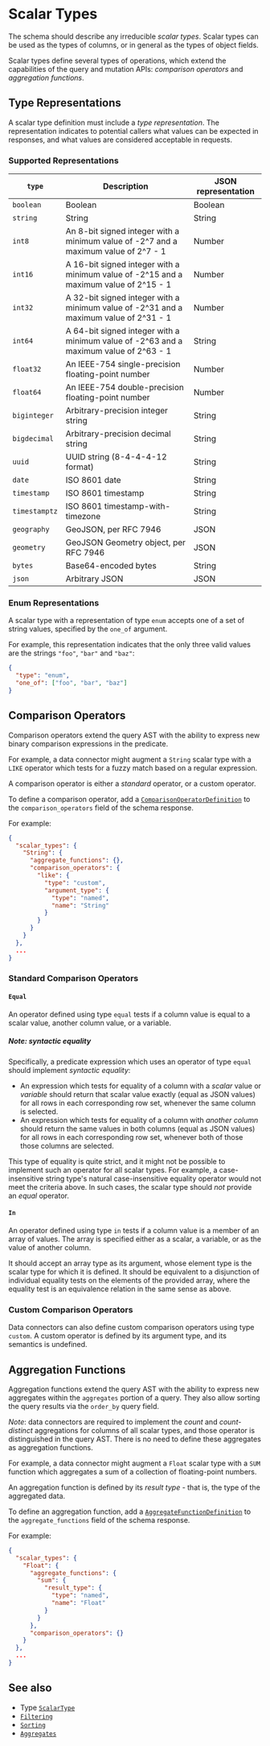 # Scalar Types

The schema should describe any irreducible _scalar types_. Scalar types can be used as the types of columns, or in general as the types of object fields.

Scalar types define several types of operations, which extend the capabilities of the query and mutation APIs: _comparison operators_ and _aggregation functions_.

## Type Representations

A scalar type definition must include a _type representation_. The representation indicates to potential callers what values can be expected in responses, and what values are considered acceptable in requests.

### Supported Representations

| `type`        | Description                                                                           | JSON representation |
| ------------- | ------------------------------------------------------------------------------------- | ------------------- |
| `boolean`     | Boolean                                                                               | Boolean             |
| `string`      | String                                                                                | String              |
| `int8`        | An 8-bit signed integer with a minimum value of -2^7 and a maximum value of 2^7 - 1   | Number              |
| `int16`       | A 16-bit signed integer with a minimum value of -2^15 and a maximum value of 2^15 - 1 | Number              |
| `int32`       | A 32-bit signed integer with a minimum value of -2^31 and a maximum value of 2^31 - 1 | Number              |
| `int64`       | A 64-bit signed integer with a minimum value of -2^63 and a maximum value of 2^63 - 1 | String              |
| `float32`     | An IEEE-754 single-precision floating-point number                                    | Number              |
| `float64`     | An IEEE-754 double-precision floating-point number                                    | Number              |
| `biginteger`  | Arbitrary-precision integer string                                                    | String              |
| `bigdecimal`  | Arbitrary-precision decimal string                                                    | String              |
| `uuid`        | UUID string (8-4-4-4-12 format)                                                       | String              |
| `date`        | ISO 8601 date                                                                         | String              |
| `timestamp`   | ISO 8601 timestamp                                                                    | String              |
| `timestamptz` | ISO 8601 timestamp-with-timezone                                                      | String              |
| `geography`   | GeoJSON, per RFC 7946                                                                 | JSON                |
| `geometry`    | GeoJSON Geometry object, per RFC 7946                                                 | JSON                |
| `bytes`       | Base64-encoded bytes                                                                  | String              |
| `json`        | Arbitrary JSON                                                                        | JSON                |

### Enum Representations

A scalar type with a representation of type `enum` accepts one of a set of string values, specified by the `one_of` argument.

For example, this representation indicates that the only three valid values are the strings `"foo"`, `"bar"` and `"baz"`:

```json
{
  "type": "enum",
  "one_of": ["foo", "bar", "baz"]
}
```

## Comparison Operators

Comparison operators extend the query AST with the ability to express new binary comparison expressions in the predicate.

For example, a data connector might augment a `String` scalar type with a `LIKE` operator which tests for a fuzzy match based on a regular expression.

A comparison operator is either a _standard_ operator, or a custom operator.

To define a comparison operator, add a [`ComparisonOperatorDefinition`](../../reference/types.md#comparisonoperatordefinition) to the `comparison_operators` field of the schema response.

For example:

```json
{
  "scalar_types": {
    "String": {
      "aggregate_functions": {},
      "comparison_operators": {
        "like": {
          "type": "custom",
          "argument_type": {
            "type": "named",
            "name": "String"
          }
        }
      }
    }
  },
  ...
}
```

### Standard Comparison Operators

#### `Equal`

An operator defined using type `equal` tests if a column value is equal to a scalar value, another column value, or a variable.

##### Note: syntactic equality

Specifically, a predicate expression which uses an operator of type `equal` should implement _syntactic equality_:

- An expression which tests for equality of a column with a _scalar_ value or _variable_ should return that scalar value exactly (equal as JSON values) for all rows in each corresponding row set, whenever the same column is selected.
- An expression which tests for equality of a column with _another column_ should return the same values in both columns (equal as JSON values) for all rows in each corresponding row set, whenever both of those those columns are selected.

This type of equality is quite strict, and it might not be possible to implement such an operator for all scalar types. For example, a case-insensitive string type's natural case-insensitive equality operator would not meet the criteria above. In such cases, the scalar type should _not_ provide an _equal_ operator.

#### `In`

An operator defined using type `in` tests if a column value is a member of an array of values. The array is specified either as a scalar, a variable, or as the value of another column.

It should accept an array type as its argument, whose element type is the scalar type for which it is defined. It should be equivalent to a disjunction of individual equality tests on the elements of the provided array, where the equality test is an equivalence relation in the same sense as above.

### Custom Comparison Operators

Data connectors can also define custom comparison operators using type `custom`. A custom operator is defined by its argument type, and its semantics is undefined.

## Aggregation Functions

Aggregation functions extend the query AST with the ability to express new aggregates within the `aggregates` portion of a query. They also allow sorting the query results via the `order_by` query field.

_Note_: data connectors are required to implement the _count_ and _count-distinct_ aggregations for columns of all scalar types, and those operator is distinguished in the query AST. There is no need to define these aggregates as aggregation functions.

For example, a data connector might augment a `Float` scalar type with a `SUM` function which aggregates a sum of a collection of floating-point numbers.

An aggregation function is defined by its _result type_ - that is, the type of the aggregated data.

To define an aggregation function, add a [`AggregateFunctionDefinition`](../../reference/types.md#aggregatefunctiondefinition) to the `aggregate_functions` field of the schema response.

For example:

```json
{
  "scalar_types": {
    "Float": {
      "aggregate_functions": {
        "sum": {
          "result_type": {
            "type": "named",
            "name": "Float"
          }
        }
      },
      "comparison_operators": {}
    }
  },
  ...
}
```

## See also

- Type [`ScalarType`](../../reference/types.md#scalartype)
- [`Filtering`](../queries/filtering.md)
- [`Sorting`](../queries/sorting.md)
- [`Aggregates`](../queries/aggregates.md)
